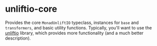 # unliftio-core

Provides the core `MonadUnliftIO` typeclass, instances for `base` and
`transformers`, and basic utility functions. Typically, you'll want to use the
[unliftio](https://www.stackage.org/package/unliftio) library, which provides
more functionality (and a much better description).
